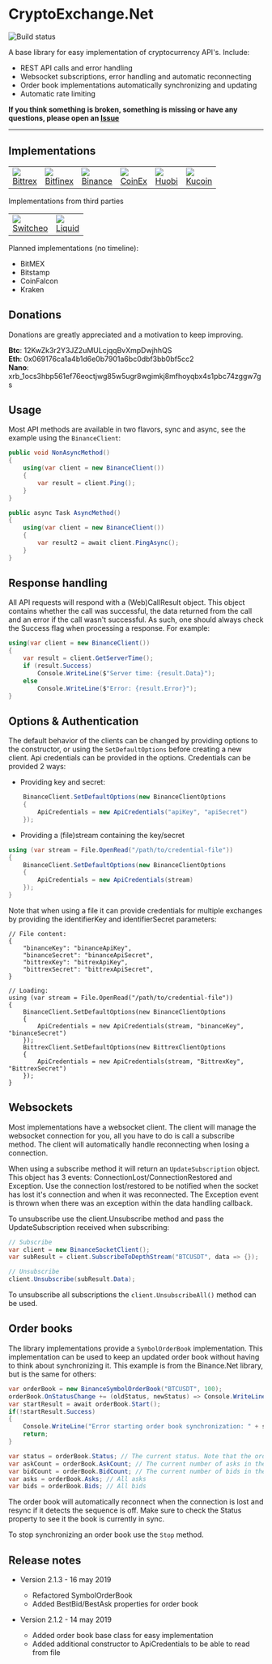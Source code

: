 # CryptoExchange.Net 

![Build status](https://travis-ci.org/JKorf/CryptoExchange.Net.svg?branch=master)

A base library for easy implementation of cryptocurrency API's. Include:
* REST API calls and error handling
* Websocket subscriptions, error handling and automatic reconnecting
* Order book implementations automatically synchronizing and updating
* Automatic rate limiting

**If you think something is broken, something is missing or have any questions, please open an [Issue](https://github.com/JKorf/CryptoExchange.Net/issues)**

---
## Implementations
<table>
<tr>
<td><a href="https://github.com/JKorf/Bittrex.Net"><img src="https://github.com/JKorf/Bittrex.Net/blob/master/Resources/icon.png?raw=true"></a>
<br />
<a href="https://github.com/JKorf/Bittrex.Net">Bittrex</a>
</td>
<td><a href="https://github.com/JKorf/Bitfinex.Net"><img src="https://github.com/JKorf/Bitfinex.Net/blob/master/Resources/icon.png?raw=true"></a>
<br />
<a href="https://github.com/JKorf/Bitfinex.Net">Bitfinex</a>
</td>
<td><a href="https://github.com/JKorf/Binance.Net"><img src="https://github.com/JKorf/Binance.Net/blob/master/Resources/binance-coin.png?raw=true"></a>
<br />
<a href="https://github.com/JKorf/Binance.Net">Binance</a>
</td>
<td><a href="https://github.com/JKorf/CoinEx.Net"><img src="https://github.com/JKorf/CoinEx.Net/blob/master/Resources/icon.png?raw=true"></a>
<br />
<a href="https://github.com/JKorf/CoinEx.Net">CoinEx</a>
</td>
<td><a href="https://github.com/JKorf/Huobi.Net"><img src="https://github.com/JKorf/Huobi.Net/blob/master/Resources/icon.png?raw=true"></a>
<br />
<a href="https://github.com/JKorf/Huobi.Net">Huobi</a>
</td>
<td><a href="https://github.com/JKorf/Kucoin.Net"><img src="https://github.com/JKorf/Kucoin.Net/blob/master/Resources/icon.png?raw=true"></a>
<br />
<a href="https://github.com/JKorf/Kucoin.Net">Kucoin</a>
</td>
</tr>
</table>

Implementations from third parties
<table>
<tr>
<td><a href="https://github.com/Zaliro/Switcheo.Net"><img src="https://github.com/Zaliro/Switcheo.Net/blob/master/Resources/switcheo-coin.png?raw=true"></a>
<br />
<a href="https://github.com/Zaliro/Switcheo.Net">Switcheo</a>
</td>
	<td><a href="https://github.com/ridicoulous/LiquidQuoine.Net"><img src="https://github.com/ridicoulous/LiquidQuoine.Net/blob/master/Resources/icon.png?raw=true"></a>
<br />
<a href="https://github.com/ridicoulous/LiquidQuoine.Net">Liquid</a>
</td>
</tr>
</table>

Planned implementations (no timeline):
* BitMEX
* Bitstamp
* CoinFalcon
* Kraken

## Donations
Donations are greatly appreciated and a motivation to keep improving.

**Btc**:  12KwZk3r2Y3JZ2uMULcjqqBvXmpDwjhhQS  
**Eth**:  0x069176ca1a4b1d6e0b7901a6bc0dbf3bb0bf5cc2  
**Nano**: xrb_1ocs3hbp561ef76eoctjwg85w5ugr8wgimkj8mfhoyqbx4s1pbc74zggw7gs  

## Usage
Most API methods are available in two flavors, sync and async, see the example using the `BinanceClient`:
````C#
public void NonAsyncMethod()
{
    using(var client = new BinanceClient())
    {
        var result = client.Ping();
    }
}

public async Task AsyncMethod()
{
    using(var client = new BinanceClient())
    {
        var result2 = await client.PingAsync();
    }
}
````

## Response handling
All API requests will respond with a (Web)CallResult object. This object contains whether the call was successful, the data returned from the call and an error if the call wasn't successful. As such, one should always check the Success flag when processing a response.
For example:
```C#
using(var client = new BinanceClient())
{
	var result = client.GetServerTime();
	if (result.Success)
		Console.WriteLine($"Server time: {result.Data}");
	else
		Console.WriteLine($"Error: {result.Error}");
}
```

## Options & Authentication
The default behavior of the clients can be changed by providing options to the constructor, or using the `SetDefaultOptions` before creating a new client. Api credentials can be provided in the options.
Credentials can be provided 2 ways:
* Providing key and secret:
````C#
	BinanceClient.SetDefaultOptions(new BinanceClientOptions
	{
		ApiCredentials = new ApiCredentials("apiKey", "apiSecret")
	});
````
* Providing a (file)stream containing the key/secret
````C#
using (var stream = File.OpenRead("/path/to/credential-file"))
{
	BinanceClient.SetDefaultOptions(new BinanceClientOptions
	{
		ApiCredentials = new ApiCredentials(stream)
	});
}
````
Note that when using a file it can provide credentials for multiple exchanges by providing the identifierKey and identifierSecret parameters:
````
// File content:
{
	"binanceKey": "binanceApiKey",
	"binanceSecret": "binanceApiSecret",
	"bittrexKey": "bitrexApiKey",
	"bittrexSecret": "bittrexApiSecret",
}

// Loading:
using (var stream = File.OpenRead("/path/to/credential-file"))
{
	BinanceClient.SetDefaultOptions(new BinanceClientOptions
	{
		ApiCredentials = new ApiCredentials(stream, "binanceKey", "binanceSecret")
	});
	BittrexClient.SetDefaultOptions(new BittrexClientOptions
	{
		ApiCredentials = new ApiCredentials(stream, "BittrexKey", "BittrexSecret")
	});
}
````

## Websockets
Most implementations have a websocket client. The client will manage the websocket connection for you, all you have to do is call a subscribe method. The client will automatically handle reconnecting when losing a connection.

When using a subscribe method it will return an `UpdateSubscription` object. This object has 3 events: ConnectionLost/ConnectionRestored and Exception. Use the connection lost/restored to be notified when the socket has lost it's connection and when it was reconnected. The Exception event is thrown when there was an exception within the data handling callback.

To unsubscribe use the client.Unsubscribe method and pass the UpdateSubscription received when subscribing:
````C#
// Subscribe
var client = new BinanceSocketClient();
var subResult = client.SubscribeToDepthStream("BTCUSDT", data => {});

// Unsubscribe
client.Unsubscribe(subResult.Data);
````
To unsubscribe all subscriptions the `client.UnsubscribeAll()` method can be used.

## Order books
The library implementations provide a `SymbolOrderBook` implementation. This implementation can be used to keep an updated order book without having to think about synchronizing it. This example is from the Binance.Net library, but is the same for others:
````C#
var orderBook = new BinanceSymbolOrderBook("BTCUSDT", 100);
orderBook.OnStatusChange += (oldStatus, newStatus) => Console.WriteLine($"Book state changed from {oldStatus} to {newStatus}");
var startResult = await orderBook.Start();
if(!startResult.Success)
{
	Console.WriteLine("Error starting order book synchronization: " + startResult.Error);
	return;
}

var status = orderBook.Status; // The current status. Note that the order book is only current when the status is Synced
var askCount = orderBook.AskCount; // The current number of asks in the book
var bidCount = orderBook.BidCount; // The current number of bids in the book
var asks = orderBook.Asks; // All asks
var bids = orderBook.Bids; // All bids

````
The order book will automatically reconnect when the connection is lost and resync if it detects the sequence is off. Make sure to check the Status property to see it the book is currently in sync.

To stop synchronizing an order book use the `Stop` method.

## Release notes
* Version 2.1.3 - 16 may 2019
	* Refactored SymbolOrderBook
	* Added BestBid/BestAsk properties for order book

* Version 2.1.2 - 14 may 2019
	* Added order book base class for easy implementation
	* Added additional constructor to ApiCredentials to be able to read from file
